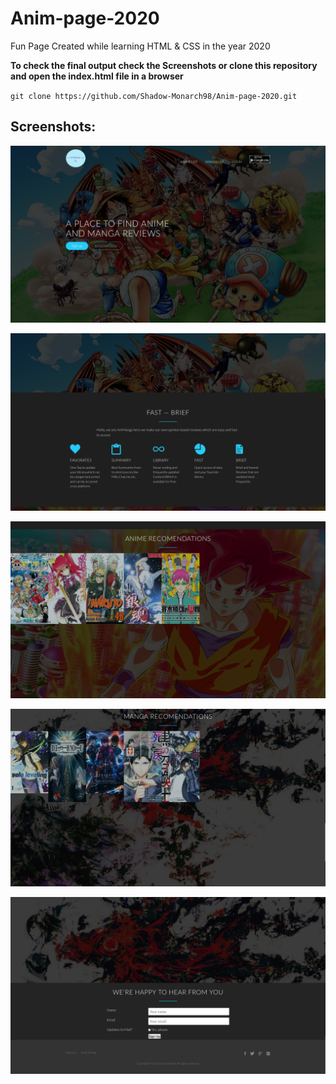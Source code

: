 # Anim-page-2020

Fun Page Created while learning HTML & CSS in the year 2020

**To check the final output check the Screenshots or clone this repository and open the index.html file in a browser**

`git clone https://github.com/Shadow-Monarch98/Anim-page-2020.git`

## Screenshots:

![Markdown logo](./screenshots/1.png)

![Markdown logo](./screenshots/2.png)

![Markdown logo](./screenshots/3.png)

![Markdown logo](./screenshots/4.png)

![Markdown logo](./screenshots/5.png)

